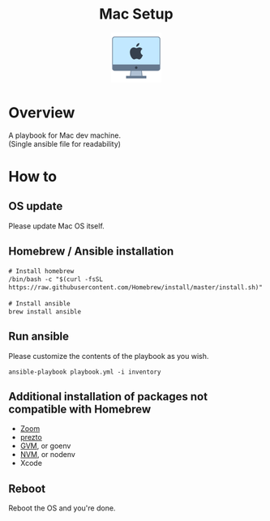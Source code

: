 <h1 align="center">Mac Setup</h1>
<p align="center"><img src="../docs/mac.png" alt="Systems"></p>

# Overview
A playbook for Mac dev machine.  
(Single ansible file for readability)

# How to
## OS update
Please update Mac OS itself.

## Homebrew / Ansible installation
```shell
# Install homebrew
/bin/bash -c "$(curl -fsSL https://raw.githubusercontent.com/Homebrew/install/master/install.sh)"

# Install ansible
brew install ansible
``` 

## Run ansible
Please customize the contents of the playbook as you wish.
```shell
ansible-playbook playbook.yml -i inventory
``` 

## Additional installation of packages not compatible with Homebrew
- [Zoom](https://zoom.us/)
- [prezto](https://github.com/sorin-ionescu/prezto)
- [GVM](https://github.com/moovweb/gvm), or goenv
- [NVM](https://github.com/nvm-sh/nvm), or nodenv
- Xcode  

## Reboot
Reboot the OS and you're done.  
